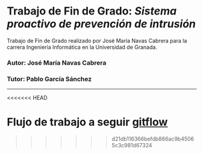 # Trabajo de Fin de Grado: *Sistema proactivo de prevención de intrusión*
Trabajo de Fin de Grado realizado por José María Navas Cabrera para la carrera Ingeniería Informática en la Universidad de Granada.

### Autor: José María Navas Cabrera
### Tutor: Pablo García Sánchez
___
<<<<<<< HEAD


Flujo de trabajo a seguir [gitflow](misc/gitflow.md)
=======
>>>>>>> d21db116366befdb866ac9b45065c3c981d67324
